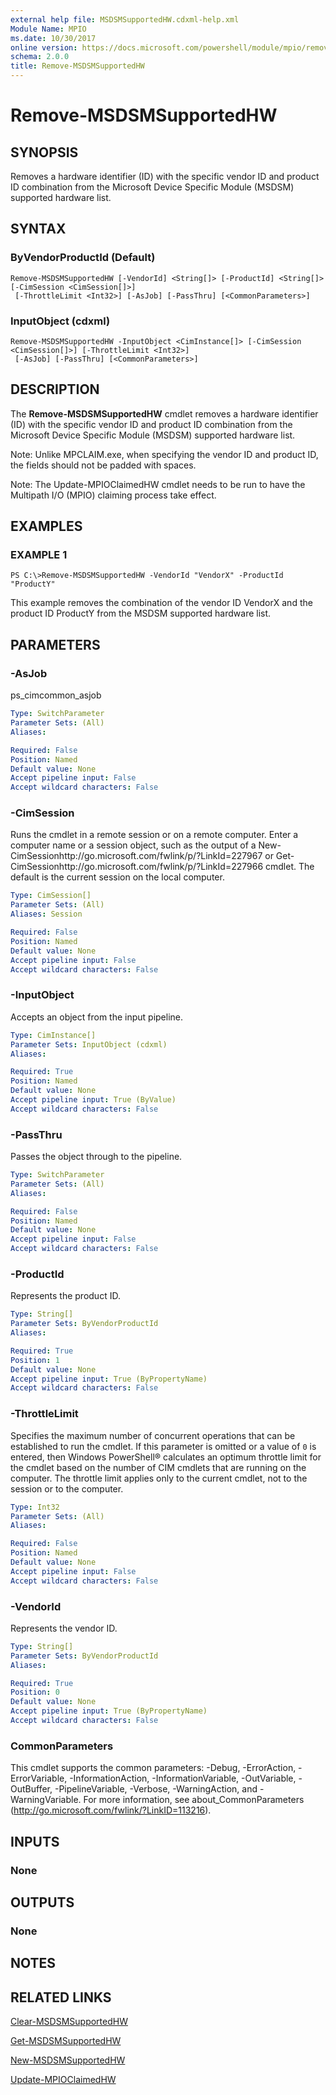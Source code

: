 ```yaml
---
external help file: MSDSMSupportedHW.cdxml-help.xml
Module Name: MPIO
ms.date: 10/30/2017
online version: https://docs.microsoft.com/powershell/module/mpio/remove-msdsmsupportedhw?view=windowsserver2012r2-ps&wt.mc_id=ps-gethelp
schema: 2.0.0
title: Remove-MSDSMSupportedHW
---
```


# Remove-MSDSMSupportedHW

## SYNOPSIS
Removes a hardware identifier (ID) with the specific vendor ID and product ID combination from the Microsoft Device Specific Module (MSDSM) supported hardware list.

## SYNTAX

### ByVendorProductId (Default)
```
Remove-MSDSMSupportedHW [-VendorId] <String[]> [-ProductId] <String[]> [-CimSession <CimSession[]>]
 [-ThrottleLimit <Int32>] [-AsJob] [-PassThru] [<CommonParameters>]
```

### InputObject (cdxml)
```
Remove-MSDSMSupportedHW -InputObject <CimInstance[]> [-CimSession <CimSession[]>] [-ThrottleLimit <Int32>]
 [-AsJob] [-PassThru] [<CommonParameters>]
```

## DESCRIPTION
The **Remove-MSDSMSupportedHW** cmdlet removes a hardware identifier (ID) with the specific vendor ID and product ID combination from the Microsoft Device Specific Module (MSDSM) supported hardware list.

Note: Unlike MPCLAIM.exe, when specifying the vendor ID and product ID, the fields should not be padded with spaces.

Note: The Update-MPIOClaimedHW cmdlet needs to be run to have the Multipath I/O (MPIO) claiming process take effect.

## EXAMPLES

### EXAMPLE 1
```
PS C:\>Remove-MSDSMSupportedHW -VendorId "VendorX" -ProductId "ProductY"
```

This example removes the combination of the vendor ID VendorX and the product ID ProductY from the MSDSM supported hardware list.

## PARAMETERS

### -AsJob
ps_cimcommon_asjob

```yaml
Type: SwitchParameter
Parameter Sets: (All)
Aliases: 

Required: False
Position: Named
Default value: None
Accept pipeline input: False
Accept wildcard characters: False
```

### -CimSession
Runs the cmdlet in a remote session or on a remote computer.
Enter a computer name or a session object, such as the output of a New-CimSessionhttp://go.microsoft.com/fwlink/p/?LinkId=227967 or Get-CimSessionhttp://go.microsoft.com/fwlink/p/?LinkId=227966 cmdlet.
The default is the current session on the local computer.

```yaml
Type: CimSession[]
Parameter Sets: (All)
Aliases: Session

Required: False
Position: Named
Default value: None
Accept pipeline input: False
Accept wildcard characters: False
```

### -InputObject
Accepts an object from the input pipeline.

```yaml
Type: CimInstance[]
Parameter Sets: InputObject (cdxml)
Aliases: 

Required: True
Position: Named
Default value: None
Accept pipeline input: True (ByValue)
Accept wildcard characters: False
```

### -PassThru
Passes the object through to the pipeline.

```yaml
Type: SwitchParameter
Parameter Sets: (All)
Aliases: 

Required: False
Position: Named
Default value: None
Accept pipeline input: False
Accept wildcard characters: False
```

### -ProductId
Represents the product ID.

```yaml
Type: String[]
Parameter Sets: ByVendorProductId
Aliases: 

Required: True
Position: 1
Default value: None
Accept pipeline input: True (ByPropertyName)
Accept wildcard characters: False
```

### -ThrottleLimit
Specifies the maximum number of concurrent operations that can be established to run the cmdlet.
If this parameter is omitted or a value of `0` is entered, then Windows PowerShell® calculates an optimum throttle limit for the cmdlet based on the number of CIM cmdlets that are running on the computer.
The throttle limit applies only to the current cmdlet, not to the session or to the computer.

```yaml
Type: Int32
Parameter Sets: (All)
Aliases: 

Required: False
Position: Named
Default value: None
Accept pipeline input: False
Accept wildcard characters: False
```

### -VendorId
Represents the vendor ID.

```yaml
Type: String[]
Parameter Sets: ByVendorProductId
Aliases: 

Required: True
Position: 0
Default value: None
Accept pipeline input: True (ByPropertyName)
Accept wildcard characters: False
```

### CommonParameters
This cmdlet supports the common parameters: -Debug, -ErrorAction, -ErrorVariable, -InformationAction, -InformationVariable, -OutVariable, -OutBuffer, -PipelineVariable, -Verbose, -WarningAction, and -WarningVariable. For more information, see about_CommonParameters (http://go.microsoft.com/fwlink/?LinkID=113216).

## INPUTS

### None

## OUTPUTS

### None

## NOTES

## RELATED LINKS

[Clear-MSDSMSupportedHW](./Clear-MSDSMSupportedHW.md)

[Get-MSDSMSupportedHW](./Get-MSDSMSupportedHW.md)

[New-MSDSMSupportedHW](./New-MSDSMSupportedHW.md)

[Update-MPIOClaimedHW](./Update-MPIOClaimedHW.md)

